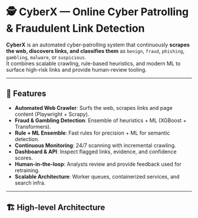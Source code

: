 # 🕵️ CyberX — Online Cyber Patrolling & Fraudulent Link Detection

**CyberX** is an automated cyber-patrolling system that continuously **scrapes the web, discovers links, and classifies them** as `benign`, `fraud`, `phishing`, `gambling`, `malware`, or `suspicious`.  
It combines scalable crawling, rule-based heuristics, and modern ML to surface high-risk links and provide human-review tooling.

---

## 🚀 Features
- **Automated Web Crawler**: Surfs the web, scrapes links and page content (Playwright + Scrapy).  
- **Fraud & Gambling Detection**: Ensemble of heuristics + ML (XGBoost + Transformers).  
- **Rule + ML Ensemble**: Fast rules for precision + ML for semantic detection.  
- **Continuous Monitoring**: 24/7 scanning with incremental crawling.  
- **Dashboard & API**: Inspect flagged links, evidence, and confidence scores.  
- **Human-in-the-loop**: Analysts review and provide feedback used for retraining.  
- **Scalable Architecture**: Worker queues, containerized services, and search infra.

---

## 🏗 High-level Architecture

